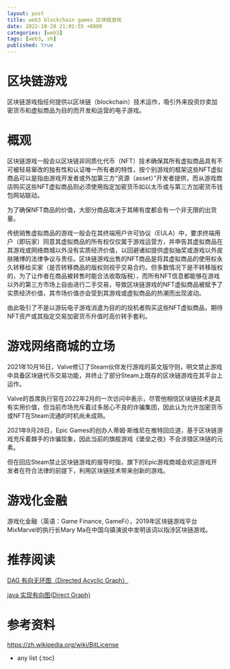 ```yaml
---
layout: post
title: web3 blockchain games 区块链游戏
date: 2022-10-28 21:01:55 +0800
categories: [web3]
tags: [web3, sh]
published: true
---
```


# 区块链游戏

区块链游戏指任何提供以区块链（blockchain）技术运作，吸引外来投资炒卖加密货币和虚拟商品为目的而开发和运营的电子游戏。

# 概观

区块链游戏一般会以区块链非同质化代币（NFT）技术确保其所有虚拟商品具有不可被轻易窜改的独有性和认证唯一所有者的特性，按个别游戏的框架这些NFT虚拟商品可以是指由游戏开发者或外加第三方“资源（asset）”开发者提供，而从游戏商店购买这些NFT虚拟商品则必须使用指定加密货币如以太币或与第三方加密货币钱包网站联动。

为了确保NFT商品的价值，大部分商品取决于其稀有度都会有一个非无限的出货量。

传统销售虚拟商品的游戏一般会在其终端用户许可协议（EULA）中，要求终端用户（即玩家）同意其虚拟商品的所有权仅仅属于游戏运营方，并申告其虚拟商品在其游戏或网络商城以外没有实质经济价值，以回避诸如提供虚拟抽奖或游戏以外皮肤赌博的法律争议与责任。区块链游戏出售的NFT商品是将其虚拟商品的使用权永久转移给买家（是否转移商品的版权则视乎交易合约，但多数情况下是不转移版权的，为了让作者在商品被转售时能合法收取版税），而所有NFT信息都能够在游戏以外的第三方市场上自由进行二手交易，导致区块链游戏的NFT虚拟商品被赋予了实质经济价值，其市场价值亦会受到其游戏或虚拟商品的热潮而出现波动。

由此吸引了不是以游玩电子游戏消遣为目的的投机者购买这些NFT虚拟商品，期待NFT资产或其指定交易加密货币升值时高价转手套利。

# 游戏网络商城的立场

2021年10月16日，Valve修订了Steam伙伴发行游戏的英文版守则，明文禁止游戏中具备区块链代币交易功能，并终止了部分Steam上既存的区块链游戏在其平台上运作。

Valve的首席执行官在2022年2月的一次访问中表示，尽管他相信区块链技术是具有实用价值，但当前市场充斥着过多居心不良的诈骗集团，因此认为允许加密货币或NFT在Steam流通的时机尚未成熟。

2021年9月28日，Epic Games的创办人蒂姆·斯维尼在推特回应道，基于区块链游戏充斥着棘手的诈骗现象，因此当前的旗舰游戏《堡垒之夜》不会涉猎区块链的元素。

但在回应Steam禁止区块链游戏的报导时指，旗下的Epic游戏商城会欢迎游戏开发者在符合法律的前提下，利用区块链技术带来创新的游戏。

# 游戏化金融

游戏化金融（英语：Game Finance, GameFi），2019年区块链游戏平台MixMarvel的执行长Mary Ma在中国乌镇演说中发明该词以指涉区块链游戏。

# 推荐阅读

[DAG 有向无环图（Directed Acyclic Graph）](https://houbb.github.io/2020/01/23/data-struct-learn-03-dag)

[java 实现有向图(Direct Graph)](https://houbb.github.io/2020/01/23/data-struct-learn-03-direct-graph)

# 参考资料

https://zh.wikipedia.org/wiki/BitLicense

* any list
{:toc}